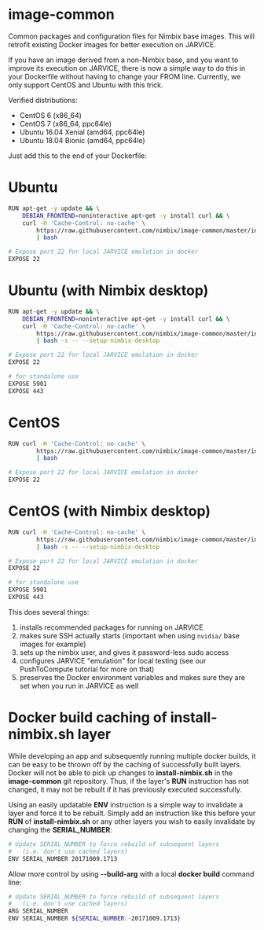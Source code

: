 # image-common
Common packages and configuration files for Nimbix base images. This will
retrofit existing Docker images for better execution on JARVICE.

If you have an image derived from a non-Nimbix base, and you want to improve
its execution on JARVICE, there is now a simple way to do this in your
Dockerfile without having to change your FROM line.  Currently, we only
support CentOS and Ubuntu with this trick.

Verified distributions:
* CentOS 6 (x86_64)
* CentOS 7 (x86_64, ppc64le)
* Ubuntu 16.04 Xenial (amd64, ppc64le)
* Ubuntu 18.04 Bionic (amd64, ppc64le)

Just add this to the end of your Dockerfile:

# Ubuntu
```bash
RUN apt-get -y update && \
    DEBIAN_FRONTEND=noninteractive apt-get -y install curl && \
    curl -H 'Cache-Control: no-cache' \
        https://raw.githubusercontent.com/nimbix/image-common/master/install-nimbix.sh \
        | bash

# Expose port 22 for local JARVICE emulation in docker
EXPOSE 22
```

# Ubuntu (with Nimbix desktop)
```bash
RUN apt-get -y update && \
    DEBIAN_FRONTEND=noninteractive apt-get -y install curl && \
    curl -H 'Cache-Control: no-cache' \
        https://raw.githubusercontent.com/nimbix/image-common/master/install-nimbix.sh \
        | bash -s -- --setup-nimbix-desktop

# Expose port 22 for local JARVICE emulation in docker
EXPOSE 22

# for standalone use
EXPOSE 5901
EXPOSE 443
```

# CentOS
```bash
RUN curl -H 'Cache-Control: no-cache' \
        https://raw.githubusercontent.com/nimbix/image-common/master/install-nimbix.sh \
        | bash

# Expose port 22 for local JARVICE emulation in docker
EXPOSE 22
```

# CentOS (with Nimbix desktop)
```bash
RUN curl -H 'Cache-Control: no-cache' \
        https://raw.githubusercontent.com/nimbix/image-common/master/install-nimbix.sh \
        | bash -s -- --setup-nimbix-desktop

# Expose port 22 for local JARVICE emulation in docker
EXPOSE 22

# for standalone use
EXPOSE 5901
EXPOSE 443
```

This does several things:
 1. installs recommended packages for running on JARVICE
 2. makes sure SSH actually starts (important when using `nvidia/` base images for example)
 3. sets up the nimbix user, and gives it password-less sudo access
 4. configures JARVICE "emulation" for local testing (see our PushToCompute tutorial for more on that)
 5. preserves the Docker environment variables and makes sure they are set when you run in JARVICE as well

# Docker build caching of **install-nimbix.sh** layer

While developing an app and subsequently running multiple docker builds, it
can be easy to be thrown off by the caching of successfully built layers.
Docker will not be able to pick up changes to **install-nimbix.sh** in the
**image-common** git repository.  Thus, if the layer's **RUN** instruction has
not changed, it may not be rebuilt if it has previously executed successfully.

Using an easily updatable **ENV** instruction is a simple way to invalidate
a layer and force it to be rebuilt.  Simply add an instruction like this
before your **RUN** of **install-nimbix.sh** or any other layers
you wish to easily invalidate by changing the **SERIAL_NUMBER**:
```bash
# Update SERIAL_NUMBER to force rebuild of subsequent layers
#   (i.e. don't use cached layers)
ENV SERIAL_NUMBER 20171009.1713
```

Allow more control by using **--build-arg** with a local **docker build**
command line:
```bash
# Update SERIAL_NUMBER to force rebuild of subsequent layers
#   (i.e. don't use cached layers)
ARG SERIAL_NUMBER
ENV SERIAL_NUMBER ${SERIAL_NUMBER:-20171009.1713}
```

